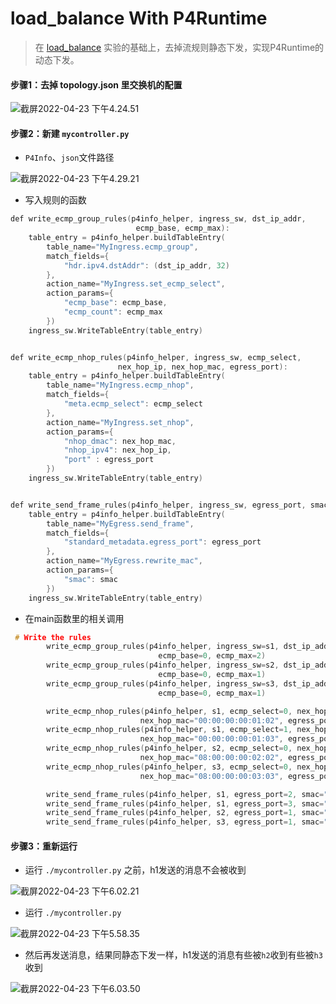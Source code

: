 # load_balance With P4Runtime

> 在 [load_balance](https://github.com/p4lang/tutorials/tree/master/exercises/load_balance) 实验的基础上，去掉流规则静态下发，实现P4Runtime的动态下发。



#### 步骤1：去掉 topology.json 里交换机的配置

![截屏2022-04-23 下午4.24.51](https://tva1.sinaimg.cn/large/e6c9d24ely1h1jqfj7qdhj20m20c9ab6.jpg)



#### 步骤2：新建 `mycontroller.py`

-  `P4Info`、`json`文件路径

![截屏2022-04-23 下午4.29.21](https://tva1.sinaimg.cn/large/e6c9d24ely1h1jqkfq6p2j20m204zjsd.jpg)

- 写入规则的函数

```c
def write_ecmp_group_rules(p4info_helper, ingress_sw, dst_ip_addr,
                            ecmp_base, ecmp_max):
    table_entry = p4info_helper.buildTableEntry(
        table_name="MyIngress.ecmp_group",
        match_fields={
            "hdr.ipv4.dstAddr": (dst_ip_addr, 32)
        },
        action_name="MyIngress.set_ecmp_select",
        action_params={
            "ecmp_base": ecmp_base,
            "ecmp_count": ecmp_max
        })
    ingress_sw.WriteTableEntry(table_entry)


def write_ecmp_nhop_rules(p4info_helper, ingress_sw, ecmp_select, 
                        nex_hop_ip, nex_hop_mac, egress_port):
    table_entry = p4info_helper.buildTableEntry(
        table_name="MyIngress.ecmp_nhop",
        match_fields={
            "meta.ecmp_select": ecmp_select
        },
        action_name="MyIngress.set_nhop",
        action_params={
            "nhop_dmac": nex_hop_mac,
            "nhop_ipv4": nex_hop_ip,
            "port" : egress_port
        })
    ingress_sw.WriteTableEntry(table_entry)


def write_send_frame_rules(p4info_helper, ingress_sw, egress_port, smac):
    table_entry = p4info_helper.buildTableEntry(
        table_name="MyEgress.send_frame",
        match_fields={
            "standard_metadata.egress_port": egress_port
        },
        action_name="MyEgress.rewrite_mac",
        action_params={
            "smac": smac
        })
    ingress_sw.WriteTableEntry(table_entry)
```

- 在main函数里的相关调用

```c
 # Write the rules 
        write_ecmp_group_rules(p4info_helper, ingress_sw=s1, dst_ip_addr="10.0.0.1",
                                 ecmp_base=0, ecmp_max=2)
        write_ecmp_group_rules(p4info_helper, ingress_sw=s2, dst_ip_addr="10.0.2.2",
                                 ecmp_base=0, ecmp_max=1)
        write_ecmp_group_rules(p4info_helper, ingress_sw=s3, dst_ip_addr="10.0.3.3",
                                 ecmp_base=0, ecmp_max=1)

        write_ecmp_nhop_rules(p4info_helper, s1, ecmp_select=0, nex_hop_ip="10.0.2.2", 
                             nex_hop_mac="00:00:00:00:01:02", egress_port=2)
        write_ecmp_nhop_rules(p4info_helper, s1, ecmp_select=1, nex_hop_ip="10.0.3.3", 
                             nex_hop_mac="00:00:00:00:01:03", egress_port=3)
        write_ecmp_nhop_rules(p4info_helper, s2, ecmp_select=0, nex_hop_ip="10.0.2.2", 
                             nex_hop_mac="08:00:00:00:02:02", egress_port=1)
        write_ecmp_nhop_rules(p4info_helper, s3, ecmp_select=0, nex_hop_ip="10.0.3.3", 
                             nex_hop_mac="08:00:00:00:03:03", egress_port=1)

        write_send_frame_rules(p4info_helper, s1, egress_port=2, smac="00:00:00:01:02:00")
        write_send_frame_rules(p4info_helper, s1, egress_port=3, smac="00:00:00:01:03:00")
        write_send_frame_rules(p4info_helper, s2, egress_port=1, smac="00:00:00:02:01:00")
        write_send_frame_rules(p4info_helper, s3, egress_port=1, smac="00:00:00:03:01:00")
```



#### 步骤3：重新运行

- 运行 `./mycontroller.py` 之前，h1发送的消息不会被收到

![截屏2022-04-23 下午6.02.21](https://tva1.sinaimg.cn/large/e6c9d24ely1h1jt9d4hafj20wh0lctaq.jpg)

- 运行 `./mycontroller.py`

![截屏2022-04-23 下午5.58.35](https://tva1.sinaimg.cn/large/e6c9d24ely1h1jt4uxqn1j20t50guwgo.jpg)

- 然后再发送消息，结果同静态下发一样，h1发送的消息有些被`h2`收到有些被`h3`收到

![截屏2022-04-23 下午6.03.50](https://tva1.sinaimg.cn/large/e6c9d24ely1h1jtapblw6j20wh0lcq6b.jpg)


